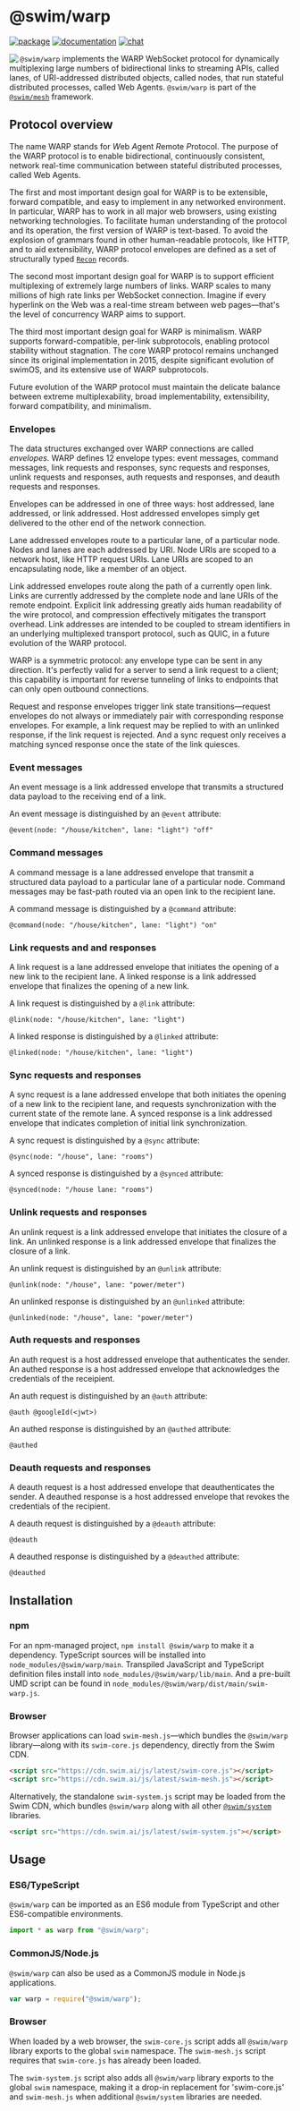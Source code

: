 # @swim/warp

[![package](https://img.shields.io/npm/v/@swim/warp.svg)](https://www.npmjs.com/package/@swim/warp)
[![documentation](https://img.shields.io/badge/doc-TypeDoc-blue.svg)](http://docs.swim.ai/js/latest/modules/_swim_warp.html)
[![chat](https://img.shields.io/badge/chat-Gitter-green.svg)](https://gitter.im/swimos/community)

<a href="https://developer.swim.ai"><img src="https://cdn.swim.ai/images/marlin-blue.svg" align="left"></a>

`@swim/warp` implements the WARP WebSocket protocol for dynamically
multiplexing large numbers of bidirectional links to streaming APIs, called
lanes, of URI-addressed distributed objects, called nodes, that run stateful
distributed processes, called Web Agents.  `@swim/warp` is part of the
[`@swim/mesh`](https://www.npmjs.com/package/@swim/mesh) framework.

## Protocol overview

The name WARP stands for *W*eb *A*gent *R*emote *P*rotocol.  The purpose
of the WARP protocol is to enable bidirectional, continuously consistent,
network real-time communication between stateful distributed processes,
called Web Agents.

The first and most important design goal for WARP is to be extensible, forward
compatible, and easy to implement in any networked environment.  In particular,
WARP has to work in all major web browsers, using existing networking
technologies.  To facilitate human understanding of the protocol and its
operation, the first version of WARP is text-based.  To avoid the explosion
of grammars found in other human-readable protocols, like HTTP, and to aid
extensibility, WARP protocol envelopes are defined as a set of structurally
typed [`Recon`](https://www.npmjs.com/package/@swim/mesh) records.

The second most important design goal for WARP is to support efficient
multiplexing of extremely large numbers of links.  WARP scales to many millions
of high rate links per WebSocket connection.  Imagine if every hyperlink on the
Web was a real-time stream between web pages—that's the level of concurrency
WARP aims to support.

The third most important design goal for WARP is minimalism.  WARP supports
forward-compatible, per-link subprotocols, enabling protocol stability without
stagnation.  The core WARP protocol remains unchanged since its original
implementation in 2015, despite significant evolution of swimOS, and its
extensive use of WARP subprotocols.

Future evolution of the WARP protocol must maintain the delicate balance
between extreme multiplexability, broad implementability, extensibility,
forward compatibility, and minimalism.

### Envelopes

The data structures exchanged over WARP connections are called _envelopes_.
WARP defines 12 envelope types: event messages, command messages, link requests
and responses, sync requests and responses, unlink requests and responses, auth
requests and responses, and deauth requests and responses.

Envelopes can be addressed in one of three ways: host addressed, lane addressed,
or link addressed.  Host addressed envelopes simply get delivered to the other
end of the network connection.

Lane addressed envelopes route to a particular lane, of a particular node.
Nodes and lanes are each addressed by URI.  Node URIs are scoped to a network
host, like HTTP request URIs.  Lane URIs are scoped to an encapsulating node,
like a member of an object.

Link addressed envelopes route along the path of a currently open link.
Links are currently addressed by the complete node and lane URIs of the remote
endpoint.  Explicit link addressing greatly aids human readability of the wire
protocol, and compression effectively mitigates the transport overhead.  Link
addresses are intended to be coupled to stream identifiers in an underlying
multiplexed transport protocol, such as QUIC, in a future evolution of the
WARP protocol.

WARP is a symmetric protocol: any envelope type can be sent in any direction.
It's perfectly valid for a server to send a link request to a client;
this capability is important for reverse tunneling of links to endpoints
that can only open outbound connections.

Request and response envelopes trigger link state transitions—request envelopes
do not always or immediately pair with corresponding response envelopes.
For example, a link request may be replied to with an unlinked response,
if the link request is rejected.  And a sync request only receives a matching
synced response once the state of the link quiesces.

### Event messages

An event message is a link addressed envelope that transmits a structured data
payload to the receiving end of a link.

An event message is distinguished by an `@event` attribute:

```recon
@event(node: "/house/kitchen", lane: "light") "off"
```

### Command messages

A command message is a lane addressed envelope that transmit a structured data
payload to a particular lane of a particular node.  Command messages may be
fast-path routed via an open link to the recipient lane.

A command message is distinguished by a `@command` attribute:

```recon
@command(node: "/house/kitchen", lane: "light") "on"
```

### Link requests and and responses

A link request is a lane addressed envelope that initiates the opening of a new
link to the recipient lane.  A linked response is a link addressed envelope
that finalizes the opening of a new link.

A link request is distinguished by a `@link` attribute:

```recon
@link(node: "/house/kitchen", lane: "light")
```

A linked response is distinguished by a `@linked` attribute:

```recon
@linked(node: "/house/kitchen", lane: "light")
```

### Sync requests and responses

A sync request is a lane addressed envelope that both initiates the opening of
a new link to the recipient lane, and requests synchronization with the current
state of the remote lane.  A synced response is a link addressed envelope that
indicates completion of initial link synchronization.

A sync request is distinguished by a `@sync` attribute:

```recon
@sync(node: "/house", lane: "rooms")
```

A synced response is distinguished by a `@synced` attribute:

```recon
@synced(node: "/house lane: "rooms")
```

### Unlink requests and responses

An unlink request is a link addressed envelope that initiates the closure of
a link.  An unlinked response is a link addressed envelope that finalizes the
closure of a link.

An unlink request is distinguished by an `@unlink` attribute:

```recon
@unlink(node: "/house", lane: "power/meter")
```

An unlinked response is distinguished by an `@unlinked` attribute:

```recon
@unlinked(node: "/house", lane: "power/meter")
```

### Auth requests and responses

An auth request is a host addressed envelope that authenticates the sender.
An authed response is a host addressed envelope that acknowledges the
credentials of the receipient.

An auth request is distinguished by an `@auth` attribute:

```recon
@auth @googleId(<jwt>)
```

An authed response is distinguished by an `@authed` attribute:

```recon
@authed
```

### Deauth requests and responses

A deauth request is a host addressed envelope that deauthenticates the sender.
A deauthed response is a host addressed envelope that revokes the credentials
of the recipient.

A deauth request is distinguished by a `@deauth` attribute:

```recon
@deauth
```

A deauthed response is distinguished by a `@deauthed` attribute:

```recon
@deauthed
```

## Installation

### npm

For an npm-managed project, `npm install @swim/warp` to make it a dependency.
TypeScript sources will be installed into `node_modules/@swim/warp/main`.
Transpiled JavaScript and TypeScript definition files install into
`node_modules/@swim/warp/lib/main`.  And a pre-built UMD script can
be found in `node_modules/@swim/warp/dist/main/swim-warp.js`.

### Browser

Browser applications can load `swim-mesh.js`—which bundles the `@swim/warp`
library—along with its `swim-core.js` dependency, directly from the Swim CDN.

```html
<script src="https://cdn.swim.ai/js/latest/swim-core.js"></script>
<script src="https://cdn.swim.ai/js/latest/swim-mesh.js"></script>
```

Alternatively, the standalone `swim-system.js` script may be loaded
from the Swim CDN, which bundles `@swim/warp` along with all other
[`@swim/system`](https://www.npmjs.com/package/@swim/system) libraries.

```html
<script src="https://cdn.swim.ai/js/latest/swim-system.js"></script>
```

## Usage

### ES6/TypeScript

`@swim/warp` can be imported as an ES6 module from TypeScript and other
ES6-compatible environments.

```typescript
import * as warp from "@swim/warp";
```

### CommonJS/Node.js

`@swim/warp` can also be used as a CommonJS module in Node.js applications.

```javascript
var warp = require("@swim/warp");
```

### Browser

When loaded by a web browser, the `swim-core.js` script adds all
`@swim/warp` library exports to the global `swim` namespace.  The
`swim-mesh.js` script requires that `swim-core.js` has already been loaded.

The `swim-system.js` script also adds all `@swim/warp` library exports
to the global `swim` namespace, making it a drop-in replacement for
'swim-core.js' and `swim-mesh.js` when additional `@swim/system`
libraries are needed.
